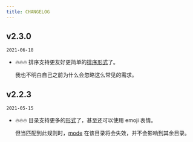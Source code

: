 ```yaml
---
title: CHANGELOG
---
```


## v2.3.0

`2021-06-18`

+ 🔥🔥🔥 排序支持更友好更简单的[排序形式](/zh/features/markdown-file-config.html#autosort)了。

  我也不明白自己之前为什么会忽略这么常见的需求。

## v2.2.3

`2021-05-15`

+ 🔥🔥🔥 目录支持更多的[形式](https://github.com/shanyuhai123/vuepress-plugin-auto-sidebar/tree/master/packages/vuepress-docs-gh-pages/docs/zh)了，甚至还可以使用 emoji 表情。

  但当匹配到此规则时，[mode](/zh/features/plugin-options.html#_1-模式) 在该目录将会失效，并不会影响到其余目录。
